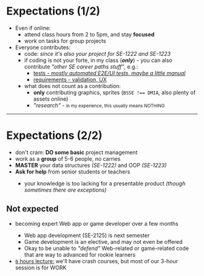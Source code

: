 # Expectations (1/2)

- Even if online:
  * <twemoji-face-with-monocle /> attend class hours from 2 to 5pm, and stay **focused**
  * <twemoji-technologist /> work on tasks for group projects
- Everyone contributes:
  * <logos-visual-studio-code /> code: _since it's also your project for SE-1222 and SE-1223_
  * if coding is not your forte, in my class (**_only_**) - you can also contribute _"other SE career paths stuff"_, e.g.:
    - <twemoji-test-tube /> [tests - _mostly automated E2E/UI tests, maybe a little manual_][1]
    - <logos-trello /> [requirements - validation, UX][2]
  * what does not count as a contribution:
    - <twemoji-camera /> **only** contributing graphics, sprites (`BSSE !== DMIA`, also plenty of assets online)
    - <logos-google-icon /> _"research"_ - <small>in my experience, this usually means NOTHING</small>

[1]: https://web.archive.org/web/20230127152656/https://www.jobstreet.com.ph/en/job/test-automation-engineer-software-quality-assurance-junior-to-senior-positions-12739039?jobId=jobstreet-ph-job-12739039&sectionRank=1&token=0~3fb0a847-273f-423d-919d-b81550735cca&searchPath=%2Fen%2Fjob-search%2Ftest-automation-engineer-jobs%2F&fr=SRP%20View%20In%20New%20Tab
[2]: https://web.archive.org/web/20230127152604/https://www.jobstreet.com.ph/en/job/business-analyst-12714512?jobId=jobstreet-ph-job-12714512&sectionRank=1&token=0~87344645-04ba-42fa-adc7-6e4357e22a9e&searchPath=%2Fen%2Fjob-search%2Fbusiness-analyst-jobs%2F&fr=SRP%20View%20In%20New%20Tab

--- 

# Expectations (2/2)

- <twemoji-calendar /> don't cram: **DO some basic** project management
- <mdi-account-group class="text-blue-500" /> work as a **group** of 5-6 people, no carries
- <twemoji-brain /> **MASTER** your data structures _(SE-1222)_ and OOP _(SE-1223)_
- <twemoji-sos-button /> **Ask for help** from senior students or teachers
  * your knowledge is too lacking for a presentable product _(though sometimes there are exceptions)_

## Not expected

- <twemoji-high-voltage /> becoming expert Web app or game developer over a few months
  + Web app development (SE-2125) is next semester
  + Game development is an elective, and may not even be offered
  + Okay to be unable to _"defend"_ Web-related or game-related code that are way to advanced for rookie learners
- <twemoji-speaking-head /> <u>`0` hours lecture:</u> we'll have crash courses, but most of our 3-hour session is for WORK

<style>
u {
  text-decoration: underline;
}

ul li li {
  list-style-type: square !important;
  @apply ml-6;
}
</style>